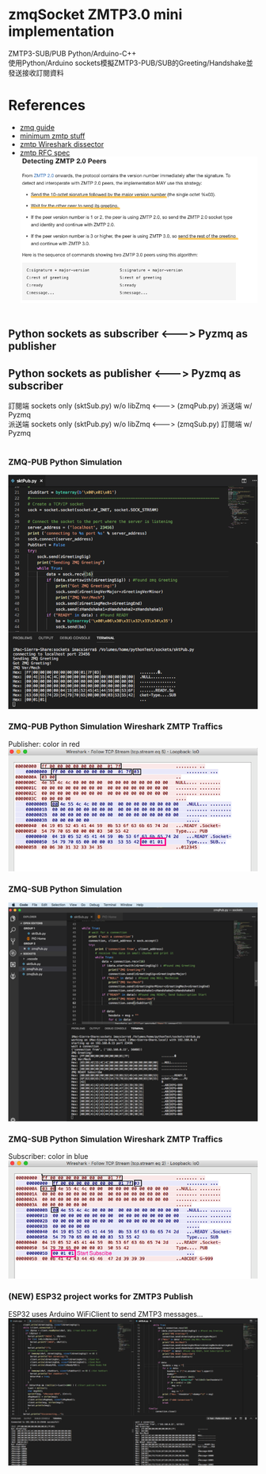 # zmqSocket ZMTP3.0 mini implementation
  ZMTP3-SUB/PUB Python/Arduino-C++<br/>
  使用Python/Arduino sockets模擬ZMTP3-PUB/SUB的Greeting/Handshake並發送接收訂閱資料
  <br/>
  
# References
- [zmq guide](http://zguide.zeromq.org/)
- [minimum zmtp stuff](https://github.com/zeromq/zmtp/tree/master/zmtp30/C)
- [zmtp Wireshark dissector](https://github.com/whitequark/zmtp-wireshark/blob/master/zmtp-dissector.lua)
- [zmtp RFC spec](https://rfc.zeromq.org/spec:23/ZMTP/)
  <br/>
  ![Detecting zPeers](pictures/zmtpDetectingPeers.png)
  <br/>
  <br/>
## Python sockets as subscriber <---> Pyzmq as publisher
## Python sockets as publisher <---> Pyzmq as subscriber
訂閱端 sockets only (sktSub.py) w/o libZmq <---> (zmqPub.py) 派送端 w/ Pyzmq <br/>
派送端 sockets only (sktPub.py) w/o libZmq <---> (zmqSub.py) 訂閱端 w/ Pyzmq <br/>
<br/>

### ZMQ-PUB Python Simulation
![SocketSub](pictures/sktPub.png)

### ZMQ-PUB Python Simulation Wireshark ZMTP Traffics
Publisher: color in red
![SocketSub](pictures/sktPubWireshark.png)

### ZMQ-SUB Python Simulation
![SocketSub](pictures/zmqSocketSub.png)

### ZMQ-SUB Python Simulation Wireshark ZMTP Traffics
Subscriber: color in blue
![SocketSub](pictures/zmqSocketSubWireshark.png)

### (NEW) ESP32 project works for ZMTP3 Publish
ESP32 uses Arduino WiFiClient to send ZMTP3 messages...
![ESP32 zSocket](pictures/zmqESP32.png)
